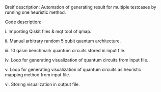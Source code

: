 Breif description: Automation of generating result for multiple testcases by running one heuristic method.

Code description: 
 
 i. Importing Qiskit files & mqt tool of qmap.
 
 ii. Manual arbitrary random 5 qubit quantum architecture.
 
 iii. 10 qasm benchmark quantum circuits stored in input file.

 iv. Loop for generating visualization of quantum circuits from input file.

 v. Loop for generating visualization of quantum circuits as heuristic mapping method from input file.

 vi. Storing visualization in output file.
